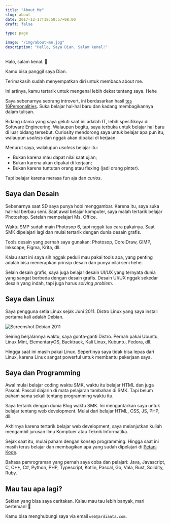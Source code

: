 ```yaml
---
title: "About Me"
slug: about
date: 2017-12-17T19:50:57+08:00
draft: false

type: page

image: "/img/about-me.jpg"
description: "Hello, Saya Dian. Salam kenal!"
---
```


Halo, salam kenal. 👋

Kamu bisa panggil saya Dian.

Terimakasih sudah menyempatkan diri untuk membaca about me.

Ini artinya, kamu tertarik untuk mengenal lebih dekat tentang saya. Hehe

Saya sebenarnya seorang introvert, ini berdasarkan hasil [tes 16Personalities](https://www.16personalities.com/infp-personality).
Suka belajar hal-hal baru dan kadang membagikannya dalam tulisan.

Bidang utama yang saya geluti saat ini adalah IT, lebih spesifiknya di Software Engineering.
Walaupun begitu, saya terbuka untuk belajar hal baru di luar bidang tersebut.
Curiosity mendorong saya untuk belajar apa pun itu, walaupun *useless* dan nggak akan dipakai di kerjaan.

Menurut saya, walalupun *useless* belajar itu:

- Bukan karena mau dapat nilai saat ujian;
- Bukan karena akan dipakai di kerjaan;
- Bukan karena tuntutan orang atau flexing (jadi orang pinter).

Tapi belajar karena merasa fun aja dan *curios*.

## Saya dan Desain

Sebenarnya saat SD saya punya hobi menggambar. Karena itu, saya suka hal-hal berbau seni.
Saat awal belajar komputer, saya malah tertarik belajar Photoshop. Setelah mempelajari Ms. Office.

Waktu SMP sudah main Photosop 6, tapi nggak tau cara pakainya.
Saat SMK dipelajari lagi dan mulai tertarik dengan dunia desain grafis.

Tools desain yang pernah saya gunakan: Photosop, CorelDraw, GIMP, Inkscape, Figma, Krita, dll.

Kalau saat ini saya sih nggak peduli mau pakai tools apa, yang penting adalah bisa menerapkan prinsip desain
dan punya nilai seni hehe.

Selain desain grafis, saya juga belajar desain UI/UX yang ternyata dunia yang sangat berbeda dengan desain grafis.
Desain UI/UX nggak sekedar desain yang indah, tapi juga harus *solving problem*.

## Saya dan Linux

Saya pengguna setia Linux sejak Juni 2011. Distro Linux yang saya install pertama kali adalah Debian.

![Screenshot Debian 2011](/img/about/debian-2011.jpg)

Seiring berjalannya waktu, saya gonta-ganti Distro. Pernah pakai Ubuntu, Linux Mint, ElementaryOS, Backtrack, Kali Linux,
Kubuntu, Fedora, dll. 

Hingga saat ini masih pakai Linux. Sepertinya saya tidak bisa lepas dari Linux, karena Linux sangat powerful untuk membantu
pekerjaan saya.

## Saya dan Programming

Awal mulai belajar coding waktu SMK, waktu itu belajar HTML dan juga Pascal.
Pascal diajarin di mata pelajaran tambahan di SMK. Tapi belum paham sama sekali tentang programming waktu itu.

Saya tertarik dengan dunia Blog waktu SMK. Ini mengantarkan saya untuk belajar tentang web development.
Mulai dari belajar HTML, CSS, JS, PHP, dll.

Akhirnya karena tertarik belajar web development, saya melanjutkan kuliah mengambil jurusan Ilmu Komptuer atau Teknik Informatika.

Sejak saat itu, mulai paham dengan konsep programming. Hingga saat ini masih terus belajar dan membagikan apa yang sudah dipelajari di [Petani Kode](https://www.petanikode.com).

Bahasa pemrograman yang pernah saya coba dan pelajari: Java, Javascript, C, C++, C#, Python, PHP, Typescript, Kotlin, Pascal, Go, Vala, Rust, Solidity, Ruby.

## Mau tau apa lagi?

Sekian yang bisa saya ceritakan. Kalau mau tau lebih banyak, mari berteman! 🤝

Kamu bisa menghubungi saya via email `web@ardianta.com`.
